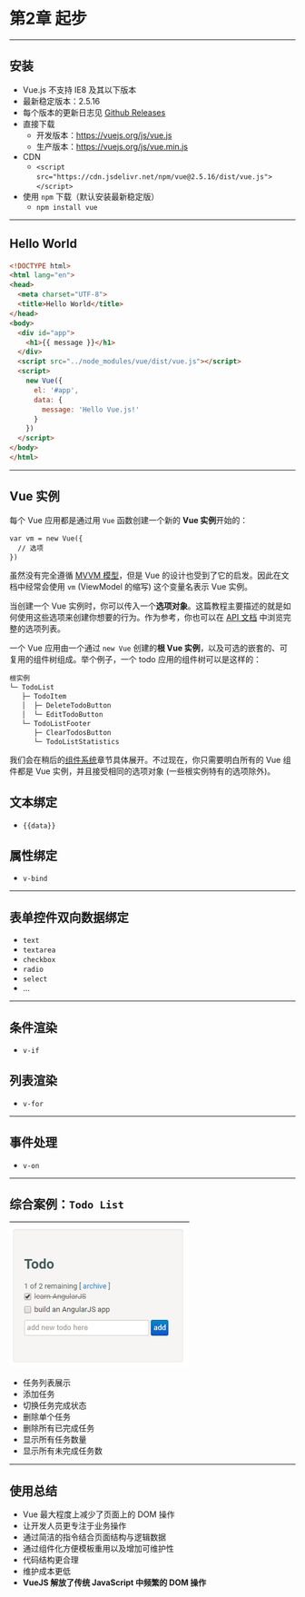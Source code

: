 # 第2章 起步

---

## 安装

- Vue.js 不支持 IE8 及其以下版本
- 最新稳定版本：2.5.16
- 每个版本的更新日志见 [Github Releases](https://github.com/vuejs/vue/releases)
- 直接下载
  + 开发版本：https://vuejs.org/js/vue.js
  + 生产版本：https://vuejs.org/js/vue.min.js
- CDN
  - `<script src="https://cdn.jsdelivr.net/npm/vue@2.5.16/dist/vue.js"></script>`
- 使用 `npm` 下载（默认安装最新稳定版）
  + `npm install vue`

---

## Hello World

```html
<!DOCTYPE html>
<html lang="en">
<head>
  <meta charset="UTF-8">
  <title>Hello World</title>
</head>
<body>
  <div id="app">
    <h1>{{ message }}</h1>
  </div>
  <script src="../node_modules/vue/dist/vue.js"></script>
  <script>
    new Vue({
      el: '#app',
      data: {
        message: 'Hello Vue.js!'
      }
    })
  </script>
</body>
</html>
```

---

## Vue 实例

每个 Vue 应用都是通过用 `Vue` 函数创建一个新的 **Vue 实例**开始的：

```
var vm = new Vue({
  // 选项
})
```

虽然没有完全遵循 [MVVM 模型](https://zh.wikipedia.org/wiki/MVVM)，但是 Vue 的设计也受到了它的启发。因此在文档中经常会使用 `vm` (ViewModel 的缩写) 这个变量名表示 Vue 实例。

当创建一个 Vue 实例时，你可以传入一个**选项对象**。这篇教程主要描述的就是如何使用这些选项来创建你想要的行为。作为参考，你也可以在 [API 文档](https://cn.vuejs.org/v2/api/#%E9%80%89%E9%A1%B9-%E6%95%B0%E6%8D%AE) 中浏览完整的选项列表。

一个 Vue 应用由一个通过 `new Vue` 创建的**根 Vue 实例**，以及可选的嵌套的、可复用的组件树组成。举个例子，一个 todo 应用的组件树可以是这样的：

```
根实例
└─ TodoList
   ├─ TodoItem
   │  ├─ DeleteTodoButton
   │  └─ EditTodoButton
   └─ TodoListFooter
      ├─ ClearTodosButton
      └─ TodoListStatistics
```

我们会在稍后的[组件系统](https://cn.vuejs.org/v2/guide/components.html)章节具体展开。不过现在，你只需要明白所有的 Vue 组件都是 Vue 实例，并且接受相同的选项对象 (一些根实例特有的选项除外)。

## 文本绑定

- `{{data}}`

## 属性绑定

- `v-bind`

---

## 表单控件双向数据绑定

- `text`
- `textarea`
- `checkbox`
- `radio`
- `select`
- ...

---

## 条件渲染

- `v-if`

## 列表渲染

- `v-for`

---

## 事件处理

- `v-on`

---

## 综合案例：`Todo List`

![](./assets/getting-started0.png)

- 任务列表展示
- 添加任务
- 切换任务完成状态
- 删除单个任务
- 删除所有已完成任务
- 显示所有任务数量
- 显示所有未完成任务数

---

## 使用总结

- Vue 最大程度上减少了页面上的 DOM 操作
- 让开发人员更专注于业务操作
- 通过简洁的指令结合页面结构与逻辑数据
- 通过组件化方便模板重用以及增加可维护性
- 代码结构更合理
- 维护成本更低
- **VueJS 解放了传统 JavaScript 中频繁的 DOM 操作**
